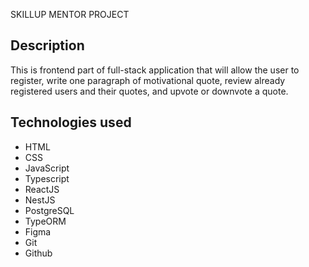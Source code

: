 SKILLUP MENTOR PROJECT
## Description

This is frontend part of full-stack application that will allow the user to register, write one paragraph of motivational quote, review already registered users and their quotes, and upvote or downvote a quote. 

## Technologies used

 - HTML
 - CSS
 - JavaScript
 - Typescript
 - ReactJS
 - NestJS
 - PostgreSQL
 - TypeORM
 - Figma
 - Git
 - Github
